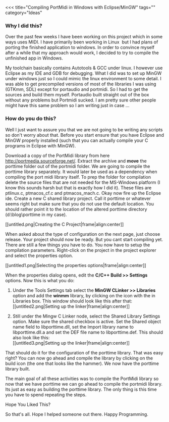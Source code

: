 <<<
title="Compiling PortMidi in Windows with Eclipse/MinGW"
tags=""
category="Ideas"
>>>
### Why I did this?
Over the past few weeks I have been working on this project which in some ways
uses MIDI. I have primarily been working in Linux  but I had plans of porting
the finished application to windows. In order to convince myself after a while
that my approach would work, I decided to try to compile the unfinished app in
Windows.<!--more-->

My toolchain basically contains Autotools & GCC under linux. I however use
Eclipse as my IDE and GDB for debugging. What I did was to set up MinGW under
windows just so I could mimic the linux environment to some detail. I was able
to get precompiled versions of most of the libraries I was using (GTKmm, SDL)
except for portaudio and portmidi. So I had to get the sources and build them
myself. Portaudio built straight out of the box without any problems but
Portmidi sucked. I am pretty sure other people might have this same problem so I
am writing just in case ...

### How do you do this?
Well I just want to assure you that we are not going to be writing any scripts
so don't worry about that. Before you start ensure that you have Eclipse and
MinGW properly installed (such that you can actually compile your C programs in
Eclipse with MinGW).

Download a copy of the PortMidi library from here http://portmedia.sourceforge.net/.
Extract the archive and **move** the porttime folder out of the
portmidi folder. We are going to compile the porttime library separately. It
would later be used as a dependency when compiling the port midi library itself.
To prep the folder for compilation delete the source files that are not needed
for the MS-Windows platform (I know this sounds harsh but that is exactly how I
did it). These files are ptlinux.c, ptmacos_cf.c and ptmacos_mach.c. Okay now
fire up the Eclipse ide. Create a new C shared library project. Call it porttime
or whatever seems right but make sure that you do not use the default location.
You should rather point it to the location of the altered porttime directory
(d:\blog\porttime in my case).

[[untitled.png|Creating the C Project|frame|align:center]]


When asked about the type of configuration on the next page, just choose
release. Your project should now be ready. But you cant start compiling yet.
There are still a few things you have to do. You now have to setup the
compilation parameters. Right-click on the project in the project explorer and
select the properties option.

[[untitled1.png|Selecting the properties options|frame|align:center]]

When the properties dialog opens, edit the **C/C++ Build >> Settings** options. 
Now this is what you do:
1. Under the Tools Settings tab select the **MinGW CLinker >> Libraries** option 
and add the **winmm** library, by clicking on the icon with the in Libraries box. 
This window should look like this after that:  
[[untitled2.png|Setting up the linker|frame|align:center]]

2. Still under the Mingw C Linker node, select the Shared Library Settings
option. Make sure the shared checkbox is active. Set the Shared object name
field to libporttime.dll, set the Import library name to libporttime.dll.a and
set the DEF file name to libporttime.def. This should also look like this:  
[[untitled3.png|Setting up the linker|frame|align:center]]

That should do it for the configuration of the porttime library. That was easy
right? You can now go ahead and compile the library by clicking on the build
icon (the one that looks like the hammer). We now have the porttime library
built.

The main goal of all these activities was to compile the PortMidi library so now
that we have porttime we can go ahead to compile the portmidi library. Its just
as easy as building the porttime library. The only thing is this time you have
to spend repeating the steps.

Hope You Liked This?

So that's all. Hope I helped someone out there. Happy Programming.


